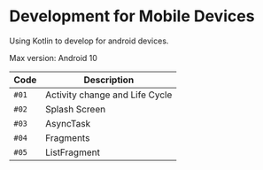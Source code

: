 # Development for Mobile Devices

Using Kotlin to develop for android devices.

Max version: Android 10

Code | Description
|---|---|
`#01` |  Activity change and Life Cycle
`#02` | Splash Screen
`#03` | AsyncTask
`#04` | Fragments
`#05` | ListFragment
